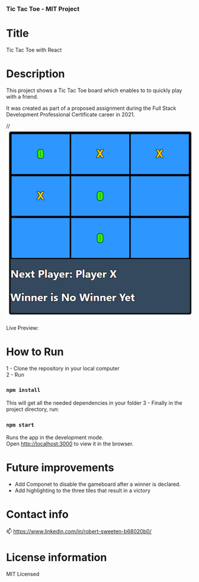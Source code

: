### Tic Tac Toe - MIT Project

# Title

Tic Tac Toe with React

# Description

This project shows a Tic Tac Toe board which enables to to quickly play with a friend.

It was created as part of a proposed assignment during the Full Stack Development Professional Certificate career in 2021.

//<img src="Screenshot 2021-08-20 150451.png"/>

Live Preview: 

# How to Run

1 - Clone the repository in your local computer<br/>
2 - Run

### `npm install`

This will get all the needed dependencies in your folder
3 - Finally in the project directory, run:

### `npm start`

Runs the app in the development mode.\
Open [http://localhost:3000](http://localhost:3000) to view it in the browser.

# Future improvements

- Add Componet to disable the gameboard after a winner is declared.
- Add highlighting to the three tiles that result in a victory

# Contact info

📫 https://www.linkedin.com/in/robert-sweeten-b68020b0/ 

# License information

MIT Licensed

